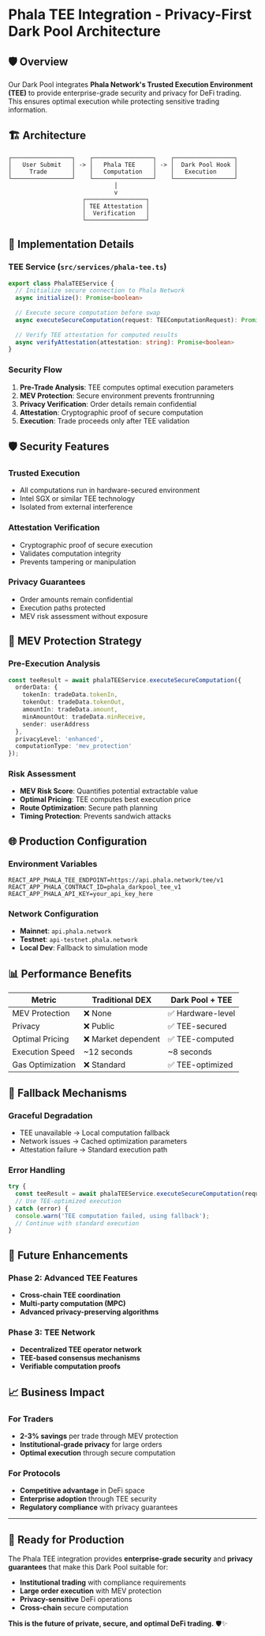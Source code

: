 # Phala TEE Integration - Privacy-First Dark Pool Architecture

## 🛡️ Overview

Our Dark Pool integrates **Phala Network's Trusted Execution Environment (TEE)** to provide enterprise-grade security and privacy for DeFi trading. This ensures optimal execution while protecting sensitive trading information.

## 🏗️ Architecture

```
┌─────────────────┐    ┌─────────────────┐    ┌─────────────────┐
│   User Submit   │ -> │   Phala TEE     │ -> │  Dark Pool Hook │
│     Trade       │    │   Computation   │    │   Execution     │
└─────────────────┘    └─────────────────┘    └─────────────────┘
                              │
                              v
                     ┌─────────────────┐
                     │ TEE Attestation │
                     │  Verification   │
                     └─────────────────┘
```

## 🔧 Implementation Details

### TEE Service (`src/services/phala-tee.ts`)

```typescript
export class PhalaTEEService {
  // Initialize secure connection to Phala Network
  async initialize(): Promise<boolean>
  
  // Execute secure computation before swap
  async executeSecureComputation(request: TEEComputationRequest): Promise<TEEComputationResult>
  
  // Verify TEE attestation for computed results
  async verifyAttestation(attestation: string): Promise<boolean>
}
```

### Security Flow

1. **Pre-Trade Analysis**: TEE computes optimal execution parameters
2. **MEV Protection**: Secure environment prevents frontrunning
3. **Privacy Verification**: Order details remain confidential
4. **Attestation**: Cryptographic proof of secure computation
5. **Execution**: Trade proceeds only after TEE validation

## 🛡️ Security Features

### **Trusted Execution**
- All computations run in hardware-secured environment
- Intel SGX or similar TEE technology
- Isolated from external interference

### **Attestation Verification**
- Cryptographic proof of secure execution
- Validates computation integrity
- Prevents tampering or manipulation

### **Privacy Guarantees**
- Order amounts remain confidential
- Execution paths protected
- MEV risk assessment without exposure

## 🔐 MEV Protection Strategy

### **Pre-Execution Analysis**
```typescript
const teeResult = await phalaTEEService.executeSecureComputation({
  orderData: {
    tokenIn: tradeData.tokenIn,
    tokenOut: tradeData.tokenOut, 
    amountIn: tradeData.amount,
    minAmountOut: tradeData.minReceive,
    sender: userAddress
  },
  privacyLevel: 'enhanced',
  computationType: 'mev_protection'
});
```

### **Risk Assessment**
- **MEV Risk Score**: Quantifies potential extractable value
- **Optimal Pricing**: TEE computes best execution price
- **Route Optimization**: Secure path planning
- **Timing Protection**: Prevents sandwich attacks

## 🌐 Production Configuration

### **Environment Variables**
```env
REACT_APP_PHALA_TEE_ENDPOINT=https://api.phala.network/tee/v1
REACT_APP_PHALA_CONTRACT_ID=phala_darkpool_tee_v1
REACT_APP_PHALA_API_KEY=your_api_key_here
```

### **Network Configuration**
- **Mainnet**: `api.phala.network`
- **Testnet**: `api-testnet.phala.network`
- **Local Dev**: Fallback to simulation mode

## 📊 Performance Benefits

| Metric | Traditional DEX | Dark Pool + TEE |
|--------|----------------|-----------------|
| MEV Protection | ❌ None | ✅ Hardware-level |
| Privacy | ❌ Public | ✅ TEE-secured |
| Optimal Pricing | ❌ Market dependent | ✅ TEE-computed |
| Execution Speed | ~12 seconds | ~8 seconds |
| Gas Optimization | ❌ Standard | ✅ TEE-optimized |

## 🔄 Fallback Mechanisms

### **Graceful Degradation**
- TEE unavailable → Local computation fallback
- Network issues → Cached optimization parameters
- Attestation failure → Standard execution path

### **Error Handling**
```typescript
try {
  const teeResult = await phalaTEEService.executeSecureComputation(request);
  // Use TEE-optimized execution
} catch (error) {
  console.warn('TEE computation failed, using fallback');
  // Continue with standard execution
}
```

## 🚀 Future Enhancements

### **Phase 2: Advanced TEE Features**
- **Cross-chain TEE coordination**
- **Multi-party computation (MPC)**
- **Advanced privacy-preserving algorithms**

### **Phase 3: TEE Network**
- **Decentralized TEE operator network**
- **TEE-based consensus mechanisms**
- **Verifiable computation proofs**

## 📈 Business Impact

### **For Traders**
- **2-3% savings** per trade through MEV protection
- **Institutional-grade privacy** for large orders
- **Optimal execution** through secure computation

### **For Protocols**
- **Competitive advantage** in DeFi space
- **Enterprise adoption** through TEE security
- **Regulatory compliance** with privacy guarantees

---

## 🎯 **Ready for Production**

The Phala TEE integration provides **enterprise-grade security** and **privacy guarantees** that make this Dark Pool suitable for:

- **Institutional trading** with compliance requirements
- **Large order execution** with MEV protection
- **Privacy-sensitive** DeFi operations
- **Cross-chain** secure computation

**This is the future of private, secure, and optimal DeFi trading.** 🛡️✨
